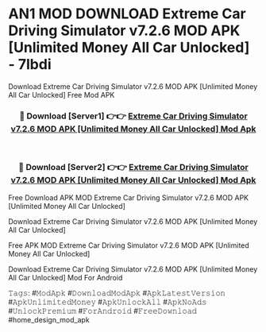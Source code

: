 # AN1 MOD DOWNLOAD Extreme Car Driving Simulator v7.2.6 MOD APK [Unlimited Money All Car Unlocked] - 7lbdi
Download Extreme Car Driving Simulator v7.2.6 MOD APK [Unlimited Money All Car Unlocked] Free Mod APK

<div align="center">
<h3>🔴 Download [Server1] 👉👉 <a href="https://apk-comot.site?title=Extreme_Car_Driving_Simulator_v7.2.6_MOD_APK_[Unlimited_Money_All_Car_Unlocked]">Extreme Car Driving Simulator v7.2.6 MOD APK [Unlimited Money All Car Unlocked] Mod Apk</a></h3><br>

<h3>🔴 Download [Server2] 👉👉 <a href="https://apk-comot.site?title=Extreme_Car_Driving_Simulator_v7.2.6_MOD_APK_[Unlimited_Money_All_Car_Unlocked]">Extreme Car Driving Simulator v7.2.6 MOD APK [Unlimited Money All Car Unlocked] Mod Apk</a></h3>
</div>


Free Download APK MOD Extreme Car Driving Simulator v7.2.6 MOD APK [Unlimited Money All Car Unlocked]

Download Extreme Car Driving Simulator v7.2.6 MOD APK [Unlimited Money All Car Unlocked] 

Free APK MOD Extreme Car Driving Simulator v7.2.6 MOD APK [Unlimited Money All Car Unlocked] 

Download Extreme Car Driving Simulator v7.2.6 MOD APK [Unlimited Money All Car Unlocked] Mod For Android

𝚃𝚊𝚐𝚜: #𝙼𝚘𝚍𝙰𝚙𝚔 #𝙳𝚘𝚠𝚗𝚕𝚘𝚊𝚍𝙼𝚘𝚍𝙰𝚙𝚔 #𝙰𝚙𝚔𝙻𝚊𝚝𝚎𝚜𝚝𝚅𝚎𝚛𝚜𝚒𝚘𝚗 #𝙰𝚙𝚔𝚄𝚗𝚕𝚒𝚖𝚒𝚝𝚎𝚍𝙼𝚘𝚗𝚎𝚢 #𝙰𝚙𝚔𝚄𝚗𝚕𝚘𝚌𝚔𝙰𝚕𝚕 #𝙰𝚙𝚔𝙽𝚘𝙰𝚍𝚜 #𝚄𝚗𝚕𝚘𝚌𝚔𝙿𝚛𝚎𝚖𝚒𝚞𝚖 #𝙵𝚘𝚛𝙰𝚗𝚍𝚛𝚘𝚒𝚍 #𝙵𝚛𝚎𝚎𝙳𝚘𝚠𝚗𝚕𝚘𝚊𝚍 #home_design_mod_apk